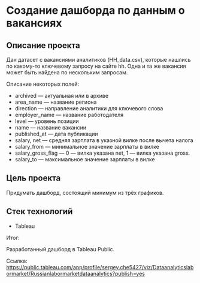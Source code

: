 # Создание дашборда по данным о вакансиях

## Описание проекта

Дан датасет с вакансиями аналитиков (HH_data.csv), которые нашлись по какому-то ключевому запросу на сайте hh. Одна и та же вакансия может быть найдена по нескольким запросам.

Описание некоторых полей:
- archived — актуальная или в архиве
- area_name — название региона 
- direction — направление аналитики для ключевого слова
- employer_name — название работодателя 
- level — уровень позиции
- name — название вакансии
- published_at — дата публикации 
- salary, net — средняя зарплата в указной вилке после вычета налога
- salary_from — минимальное значение зарплаты в вилке
- salary_gross_flag — 0 — вилка указана net, 1 — вилка указана gross.
- salary_to — максимальное значение зарплаты в вилке

## Цель проекта

Придумать дашборд, состоящий минимум из трёх графиков.



## Стек технологий
* Tableau


Итог:

Разработанный дашборд в Tableau Public. 

Ссылка:
https://public.tableau.com/app/profile/sergey.che5427/viz/Dataanalyticslabormarket/Russianlabormarketdataanalytics?publish=yes